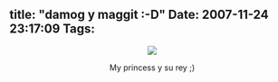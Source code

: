 title: "damog y maggit :-D"
Date: 2007-11-24 23:17:09
Tags: 
---
<p align="center"><a href="http://www.flickr.com/photos/raquelydavid/2048414572/" title="photo sharing"><img src="http://farm3.static.flickr.com/2324/2048414572_4f567a84a0_m.jpg"/></a><a href="http://www.flickr.com/people/raquelydavid/"></a></p>
<p align="center"> My princess y su rey ;)</p>
